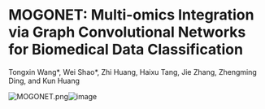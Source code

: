 # MOGONET: Multi-omics Integration via Graph Convolutional Networks for Biomedical Data Classification
Tongxin Wang\*, Wei Shao\*, Zhi Huang, Haixu Tang, Jie Zhang, Zhengming Ding, and Kun Huang

<img src="https://github.com/txWang/MOGONET/blob/main/MOGONET.png?raw=true" alt="MOGONET.png"/>![image](https://github.com/user-attachments/assets/04783e22-3427-43fd-a534-c100f5dbb0c0)
